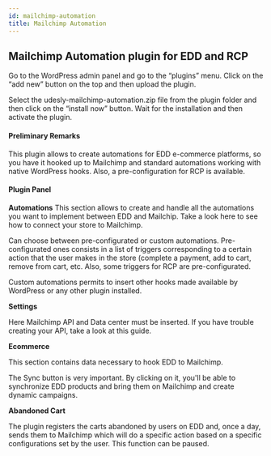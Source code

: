 ```yaml
---
id: mailchimp-automation
title: Mailchimp Automation
---
```


## Mailchimp Automation plugin for EDD and RCP
Go to the WordPress admin panel and go to the “plugins” menu. Click on the “add new” button on the top and then upload the plugin.

Select the udesly-mailchimp-automation.zip file from the plugin folder and then click on the “install now” button. Wait for the installation and then activate the plugin.

#### Preliminary Remarks
This plugin allows to create automations for EDD e-commerce platforms, so you have it hooked up to Mailchimp and standard automations working with native WordPress hooks.
Also, a pre-configuration for RCP is available.

#### Plugin Panel

**Automations**
This section allows to create and handle all the automations you want to implement between EDD and Mailchip. Take a look here to see how to connect your store to Mailchimp.

Can choose between pre-configurated or custom automations. Pre-configurated ones consists in a list of triggers corresponding to a certain action that the user makes in the store (complete a payment, add to cart, remove from cart, etc. Also, some triggers for RCP are pre-configurated.

Custom automations permits to insert other hooks made available by WordPress or any other plugin installed.

**Settings**

Here Mailchimp API and Data center must be inserted. If you have trouble creating your API, take a look at this guide.

**Ecommerce**

This section contains data necessary to hook EDD to Mailchimp.

The Sync button is very important. By clicking on it, you'll be able to synchronize EDD products and bring them on Mailchimp and create dynamic campaigns.

**Abandoned Cart**

The plugin registers the carts abandoned by users on EDD and, once a day, sends them to Mailchimp which will do a specific action based on a specific configurations set by the user.
This function can be paused.